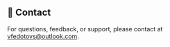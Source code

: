 ## 📧 Contact

For questions, feedback, or support, please contact at [vfedotovs@outlook.com](mailto:info@propertydata.lv).

